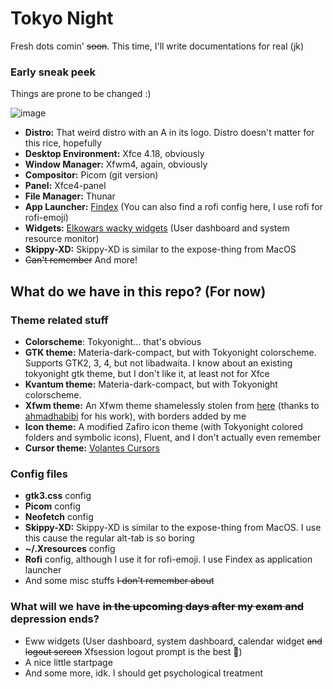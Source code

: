 # Tokyo Night
Fresh dots comin' ~~soon~~. This time, I'll write documentations for real (jk)

### Early sneak peek
Things are prone to be changed :)

![image](https://github.com/mehedirm6244/My_XFCE_dotties/assets/86041547/675fca92-8e65-4e84-b164-64466f8996c8)

- **Distro:** That weird distro with an A in its logo. Distro doesn't matter for this rice, hopefully
- **Desktop Environment:** Xfce 4.18, obviously
- **Window Manager:** Xfwm4, again, obviously
- **Compositor:** Picom (git version)
- **Panel:** Xfce4-panel
- **File Manager:** Thunar
- **App Launcher:** [Findex](https://github.com/mdgaziur/findex) (You can also find a rofi config here, I use rofi for rofi-emoji)
- **Widgets:** [Elkowars wacky widgets](https://github.com/elkowar/eww) (User dashboard and system resource monitor)
- **Skippy-XD:** Skippy-XD is similar to the expose-thing from MacOS
- ~~Can't remember~~ And more!

## What do we have in this repo? (For now)

### Theme related stuff
- **Colorscheme**: Tokyonight... that's obvious
- **GTK theme:** Materia-dark-compact, but with Tokyonight colorscheme. Supports GTK2, 3, 4, but not libadwaita. I know about an existing tokyonight gtk theme, but I don't like it, at least not for Xfce
- **Kvantum theme:** Materia-dark-compact, but with Tokyonight colorscheme.
- **Xfwm theme:** An Xfwm theme shamelessly stolen from [here](https://github.com/ahmadhabibi14/dotfile) (thanks to [ahmadhabibi](https://github.com/ahmadhabibi14) for his work), with borders added by me
- **Icon theme:** A modified Zafiro icon theme (with Tokyonight colored folders and symbolic icons), Fluent, and I don't actually even remember
- **Cursor theme:** [Volantes Cursors](https://www.gnome-look.org/p/1356095/)

### Config files
- **gtk3.css** config
- **Picom** config
- **Neofetch** config
- **Skippy-XD:** Skippy-XD is similar to the expose-thing from MacOS. I use this cause the regular alt-tab is so boring
- **~/.Xresources** config
- **Rofi** config, although I use it for rofi-emoji. I use Findex as application launcher
- And some misc stuffs ~~I don't remember about~~

### What will we have ~~in the upcoming days after my exam and~~ depression ends?

- Eww widgets (User dashboard, system dashboard, calendar widget ~~and logout screen~~ Xfsession logout prompt is the best 🥴)
- A nice little startpage
- And some more, idk. I should get psychological treatment
